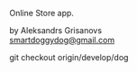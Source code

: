 Online Store app. 

by Aleksandrs Grisanovs <br/> 
smartdoggydog@gmail.com


git checkout origin/develop/dog
